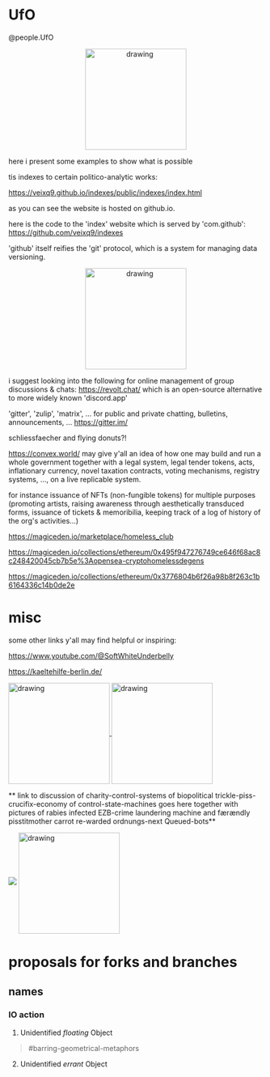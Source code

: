 # UfO
@people.UfO

<div style="margin-left:auto;margin-right:auto">
  <p align="center">  <img src="https://zeitdersolidaritaet.de/wp-content/uploads/2023/08/flyer-ufo-deutsch-1-848x1200.png" alt="drawing" style="width:200px" align="center"/>
  </p>
</div>



here i present some examples to show what is possible

tis indexes to certain politico-analytic works:

https://veixq9.github.io/indexes/public/indexes/index.html

as you can see the website is hosted on github.io.

here is the code to the 'index' website which is served by 'com.github':
https://github.com/veixq9/indexes


'github' itself reifies the 'git' protocol, which is a system for managing data versioning.


<div style="margin-left:auto;margin-right:auto">
  <p align="center">  <img src="https://miro.medium.com/v2/resize:fit:932/1*odxtilqfN40uE5hfGAJWPQ.png" alt="drawing" style="width:200px" align="center"/>
  </p>
</div>


i suggest looking into the following for online management of group discussions & chats:
https://revolt.chat/
which is an open-source alternative to more widely known 'discord.app'

'gitter', 'zulip', 'matrix', ... for public and private chatting, bulletins, announcements, ...
https://gitter.im/


schliessfaecher and flying donuts?!


https://convex.world/  may give y'all an idea of how one may build and run a whole government together with a legal system, legal tender tokens, acts, inflationary currency, novel taxation contracts, voting mechanisms, registry systems, ..., on a live replicable system.

for instance issuance of NFTs (non-fungible tokens) for multiple purposes (promoting artists, raising awareness through aesthetically transduced forms, issuance of tickets & memoribilia, keeping track of a log of history of the org's activities...)


https://magiceden.io/marketplace/homeless_club


https://magiceden.io/collections/ethereum/0x495f947276749ce646f68ac8c248420045cb7b5e%3Aopensea-cryptohomelessdegens


https://magiceden.io/collections/ethereum/0x3776804b6f26a98b8f263c1b6164336c14b0de2e


# misc
some other links y'all may find helpful or inspiring:

https://www.youtube.com/@SoftWhiteUnderbelly

https://kaeltehilfe-berlin.de/

<a href="https://www.amazon.de/-/en/Giorgio-Agamben/dp/0804732183">
  
 <img src="https://m.media-amazon.com/images/I/61s1pplO-XL._SL1500_.jpg" alt="drawing" style="width:200px" align="center"/>
</a>



<a href="https://www.amazon.de/Ausnahmezustand-Homo-sacer-II-1-suhrkamp/dp/3518123661/ref=sr_1_1?__mk_de_DE=%C3%85M%C3%85%C5%BD%C3%95%C3%91&crid=2G0HUZ0CFUPI2&dib=eyJ2IjoiMSJ9.TEiiI8ND6-q1DtuaZEMtuKVrDuBSHM_wOLHjbA7ylmd8vW2nRTIq0MFnJvrPuliVdhLBTjDmv69jc7GNE2vqwwDg5y6aYZwpZtkGYFLQVUi884nzxEdS5HdcG8N2oMOd65VzF7RcaQO5Z1seBdfzFAi6PhE1bx5DUlGpvFcIHHg2_oew2UCvfLwWl6oubCioH8-9npuvDFhRjTnbtsedI1GQLJBCi8xesJsLmLJ8_uk.GIoUHDCL8vF_deIDSkB4DhYeEHOn2nDIpZ_VyMr_1Ks&dib_tag=se&keywords=ausnahmezustand+agamben&qid=1712314012&sprefix=ausnahmezustand+agambe%2Caps%2C165&sr=8-1">


<img src="https://m.media-amazon.com/images/I/613XUsoH9gL._SL1500_.jpg" alt="drawing" style="width:200px" align="center"/>  
 
</a>




** link to discussion of charity-control-systems of biopolitical trickle-piss-crucifix-economy of control-state-machines goes here together with pictures of rabies infected EZB-crime laundering machine and færændly pisstitmother carrot re-warded ordnungs-next Queued-bots**

<img src="https://encrypted-tbn0.gstatic.com/images?q=tbn:ANd9GcRCpu6EgJnBz1JQc0ifK-6_yBFnuk-_MGMVRQVGYJQ0gw&s"/>



<img src="https://i.ebayimg.com/images/g/6-MAAOSwp2NksEDl/s-l400.jpg" alt="drawing" style="width:200px" align="center" />


# proposals for forks and branches
## names
### IO action
1. Unidentified _floating_ Object
> \#barring-geometrical-metaphors
2. Unidentified _errant_ Object
